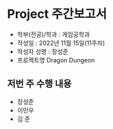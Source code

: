 # Project 주간보고서

- 학부(전공)/학과 : 게임공학과  
- 작성일 : 2022년 11월 15일(11주차)  
- 작성자 성명 : 장성준  
- 프로젝트명 Dragon Dungeon  

## 저번 주 수행 내용  
- 장성준  
- 이민우  
- 김 준  
